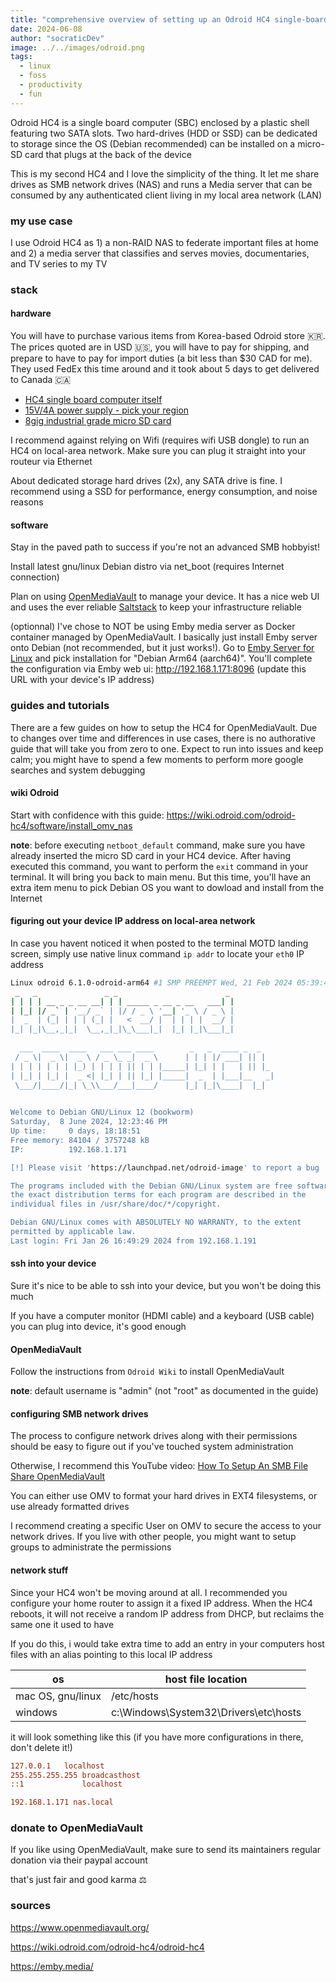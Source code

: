 ```yaml
---
title: "comprehensive overview of setting up an Odroid HC4 single-board computer to be used as a NAS and media server"
date: 2024-06-08
author: "socraticDev"
image: ../../images/odroid.png
tags:
  - linux
  - foss
  - productivity
  - fun
---
```


Odroid HC4 is a single board computer (SBC) enclosed by a plastic shell featuring two SATA slots.  Two hard-drives (HDD or SSD) can be dedicated to
storage since the OS (Debian recommended) can be installed on a micro-SD card
that plugs at the back of the device

This is my second HC4 and I love the simplicity of the thing. It let me share
drives as SMB network drives (NAS) and runs a Media server that can be consumed
by any authenticated client living in my local area network (LAN)

### my use case

I use Odroid HC4 as 1) a non-RAID NAS to federate important files at home and
2) a media server that classifies and serves movies, documentaries, and TV
   series to my TV

### stack

#### hardware

You will have to purchase various items from Korea-based Odroid store 🇰🇷.
The prices quoted are in USD 🇺🇸, you will have to pay for shipping, and prepare to
have to pay for import duties (a bit less than $30 CAD for me). They used FedEx this time around and it took
about 5 days to get delivered to Canada 🇨🇦

- [HC4 single board computer itself](https://www.hardkernel.com/shop/odroid-hc4/)
- [15V/4A power supply - pick your region](https://www.hardkernel.com/shop/12v-2a-power-supply-eu-plug/)
- [8gig industrial grade micro SD card](https://www.hardkernel.com/shop/8gb-industrial-microsd-uhs-1-c4-linux/)

I recommend against relying on Wifi (requires wifi USB dongle) to run an HC4 on
local-area network. Make sure you can plug it straight into your routeur via
Ethernet

About dedicated storage hard drives (2x), any SATA drive is fine. I recommend using a SSD for
performance, energy consumption, and noise reasons

#### software

Stay in the paved path to success if you're not an advanced SMB hobbyist!

Install latest gnu/linux Debian distro via net_boot (requires Internet
connection)

Plan on using [OpenMediaVault](https://www.openmediavault.org/) to manage your
device. It has a nice web UI and uses the ever reliable
[Saltstack](https://saltproject.io/index.html) to keep your infrastructure
reliable

(optionnal) I've chose to NOT be using Emby media server as Docker container
managed by OpenMediaVault. I basically just install Emby server onto Debian
(not recommended, but it just works!). Go to [Emby Server for
Linux](https://emby.media/linux-server.html) and pick installation for "Debian
Arm64 (aarch64)". You'll complete the configuration via Emby web ui:
http://192.168.1.171:8096 (update this URL with your device's IP address)

### guides and tutorials

There are a few guides on how to setup the HC4 for OpenMediaVault. Due to
changes over time and differences in use cases, there is no authorative guide
that will take you from zero to one. Expect to run into issues and keep calm;
you might have to spend a few moments to perform more google searches and system debugging

#### wiki Odroid

Start with confidence with this guide: https://wiki.odroid.com/odroid-hc4/software/install_omv_nas

__note__: before executing `netboot_default` command, make sure you have
already inserted the micro SD card in your HC4 device. After having executed
this command, you want to perform the `exit` command in your terminal. It will
bring you back to main menu. But this time, you'll have an extra item menu to pick
Debian OS you want to dowload and install from the Internet

#### figuring out your device IP address on local-area network

In case you havent noticed it when posted to the terminal MOTD landing screen,
simply use native linux command `ip addr` to locate your `eth0` IP address

```bash
Linux odroid 6.1.0-odroid-arm64 #1 SMP PREEMPT Wed, 21 Feb 2024 05:39:46 +0000 aarch64
 _   _               _ _                        _ 
| | | | __ _ _ __ __| | | _____ _ __ _ __   ___| |
| |_| |/ _` | '__/ _` | |/ / _ \ '__| '_ \ / _ \ |
|  _  | (_| | | | (_| |   <  __/ |  | | | |  __/ |
|_| |_|\__,_|_|  \__,_|_|\_\___|_|  |_| |_|\___|_|
                                                  
  ___  ____  ____   ___ ___ ____        _   _  ____ _  _   
 / _ \|  _ \|  _ \ / _ \_ _|  _ \      | | | |/ ___| || |  
| | | | | | | |_) | | | | || | | |_____| |_| | |   | || |_ 
| |_| | |_| |  _ <| |_| | || |_| |_____|  _  | |___|__   _|
 \___/|____/|_| \_\\___/___|____/      |_| |_|\____|  |_|  
                                                           

Welcome to Debian GNU/Linux 12 (bookworm)
Saturday,  8 June 2024, 12:23:46 PM
Up time:     0 days, 18:18:51
Free memory: 84104 / 3757248 kB
IP:          192.168.1.171

[!] Please visit 'https://launchpad.net/odroid-image' to report a bug

The programs included with the Debian GNU/Linux system are free software;
the exact distribution terms for each program are described in the
individual files in /usr/share/doc/*/copyright.

Debian GNU/Linux comes with ABSOLUTELY NO WARRANTY, to the extent
permitted by applicable law.
Last login: Fri Jan 26 16:49:29 2024 from 192.168.1.191
```

#### ssh into your device

Sure it's nice to be able to ssh into your device, but you won't be doing this
much

If you have a computer monitor (HDMI cable) and a keyboard (USB cable) you can
plug into device, it's good enough

#### OpenMediaVault

Follow the instructions from `Odroid Wiki` to install OpenMediaVault

__note__: default username is "admin" (not "root" as documented in the guide)

#### configuring SMB network drives

The process to configure network drives along with their permissions should be
easy to figure out if you've touched system administration

Otherwise, I recommend this YouTube video: [How To Setup An SMB File Share
OpenMediaVault](https://www.youtube.com/watch?v=hFghdtQig1Q)

You can either use OMV to format your hard drives in EXT4 filesystems, or use
already formatted drives

I recommend creating a specific User on OMV to secure the access to your
network drives. If you live with other people, you might want to setup groups
to administrate the permissions

#### network stuff

Since your HC4 won't be moving around at all. I recommended you configure your
home router to assign it a fixed IP address. When the HC4 reboots, it will not
receive a random IP address from DHCP, but reclaims the same one it used to
have

If you do this, i would take extra time to add an entry in your computers host
files with an alias pointing to this local IP address

|os|host file location|
|-|-|
|mac OS, gnu/linux|/etc/hosts|
|windows|c:\Windows\System32\Drivers\etc\hosts|

it will look something like this (if you have more configurations in there,
don't delete it!)

```ini
127.0.0.1	localhost
255.255.255.255	broadcasthost
::1             localhost

192.168.1.171 nas.local
```

### donate to OpenMediaVault 

If you like using OpenMediaVault, make sure to send its maintainers regular
donation via their paypal account

that's just fair and good karma ⚖️

### sources

https://www.openmediavault.org/

https://wiki.odroid.com/odroid-hc4/odroid-hc4

https://emby.media/